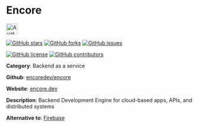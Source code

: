
# Encore 

<a href="https://encore.dev/"><img src="https://icons.duckduckgo.com/ip3/encore.dev.ico" alt="Avatar" width="30" height="30" /></a>

[![GitHub stars](https://img.shields.io/github/stars/encoredev/encore.svg?style=social&label=Star&maxAge=2592000)](https://GitHub.com/encoredev/encore/stargazers/) [![GitHub forks](https://img.shields.io/github/forks/encoredev/encore.svg?style=social&label=Fork&maxAge=2592000)](https://GitHub.com/encoredev/encore/network/) [![GitHub issues](https://img.shields.io/github/issues/encoredev/encore.svg)](https://GitHub.com/Nencoredev/encore/issues/)

[![GitHub license](https://img.shields.io/github/license/encoredev/encore.svg)](https://github.com/encoredev/encore/blob/master/LICENSE) [![GitHub contributors](https://img.shields.io/github/contributors/encoredev/encore.svg)](https://GitHub.com/encoredev/encore/graphs/contributors/) 

**Category**: Backend as a service

**Github**: [encoredev/encore](https://github.com/encoredev/encore)

**Website**: [encore.dev](https://encore.dev/)

**Description**:
Backend Development Engine for cloud-based apps, APIs, and distributed systems

**Alternative to**: [Firebase](https://firebase.google.com/)
